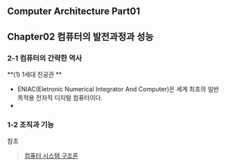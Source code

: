 ## Computer Architecture Part01 
## Chapter02 컴퓨터의 발전과정과 성능 
### 2-1 컴퓨터의 간략한 역사    
**(1) 1세대 진공관 **
- ENIAC(Eletronic Numerical Integrator And Computer)은 세계 최초의 일반 목적용 전자직 디지털 컴퓨터이다. 
- 
### 1-2 조직과 기능 

참조   
  > [컴퓨터 시스템 구조론](https://www.aladin.co.kr/shop/wproduct.aspx?ItemId=1734625289)   
   


